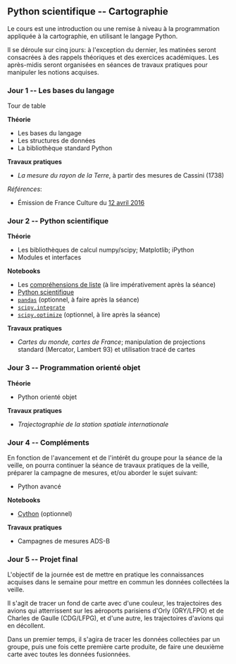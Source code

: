 ## Python scientifique -- Cartographie

Le cours est une introduction ou une remise à niveau à la programmation appliquée à la cartographie, en utilisant le langage Python.

Il se déroule sur cinq jours: à l'exception du dernier, les matinées seront consacrées à des rappels théoriques et des exercices académiques. Les après-midis seront organisées en séances de travaux pratiques pour manipuler les notions acquises.

### Jour 1 -- Les bases du langage

Tour de table

**Théorie**

- Les bases du langage
- Les structures de données
- La bibliothèque standard Python

**Travaux pratiques**

- *La mesure du rayon de la Terre*, à partir des mesures de Cassini (1738)

*Références*:

- Émission de France Culture du [12 avril 2016](https://www.franceculture.fr/emissions/la-fabrique-de-l-histoire/cartes-24-les-cassini-carte-sur-table)

### Jour 2 -- Python scientifique

**Théorie**

- Les bibliothèques de calcul numpy/scipy; Matplotlib; iPython
- Modules et interfaces

**Notebooks**

- Les [compréhensions de liste](./notebooks/00-list-comprehensions.ipynb) (à lire impérativement après la séance)
- [Python scientifique](./notebooks/01-scientific-python.ipynb)
- [`pandas`](./notebooks/02-pandas.ipynb) (optionnel, à faire après la séance)
- [`scipy.integrate`](./notebooks/03-scipy-integrate.ipynb)
- [`scipy.optimize`](./notebooks/04-scipy-optimize.ipynb) (optionnel, à lire après la séance)

**Travaux pratiques**

- *Cartes du monde, cartes de France*; manipulation de projections standard (Mercator, Lambert 93) et utilisation tracé de cartes

### Jour 3 -- Programmation orienté objet

**Théorie**

- Python orienté objet

**Travaux pratiques**

- *Trajectographie de la station spatiale internationale*

### Jour 4 -- Compléments

En fonction de l'avancement et de l'intérêt du groupe pour la séance de la veille, on pourra continuer la séance de travaux pratiques de la veille, préparer la campagne de mesures, et/ou aborder le sujet suivant:

- Python avancé

**Notebooks**

- [Cython](./notebooks/05-cython.ipynb) (optionnel)

**Travaux pratiques**

- Campagnes de mesures ADS-B

### Jour 5 -- Projet final

L'objectif de la journée est de mettre en pratique les connaissances acquises dans le semaine pour mettre en commun les données collectées la veille.

Il s'agit de tracer un fond de carte avec d'une couleur, les trajectoires des avions qui atterrissent sur les aéroports parisiens d'Orly (ORY/LFPO) et de Charles de Gaulle (CDG/LFPG), et d'une autre, les trajectoires d'avions qui en décollent.

Dans un premier temps, il s'agira de tracer les données collectées par un groupe, puis une fois cette première carte produite, de faire une deuxième carte avec toutes les données fusionnées.
